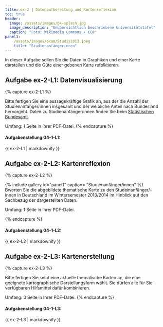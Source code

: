 ```yaml
---
title: ex-2 | Datenaufbereitung und Kartenreflexion
toc: true
header:
  image: /assets/images/04-splash.jpg
  image_description: "Unübersichtlich beschriebene Universitätstafel"
  caption: "Foto: Wikimedia Commons / CC0"
panel1:  
    /assets/images/exam/Studis2013.jpeg
    title: "Studienanfängerinnen"  
---
```

<script type="text/javascript" async
	src="https://cdnjs.cloudflare.com/ajax/libs/mathjax/2.7.5/latest.js?config=TeX-MML-AM_CHTML">
</script>

<script type="text/x-mathjax-config">
   MathJax.Hub.Config({
     extensions: ["tex2jax.js"],
     jax: ["input/TeX", "output/HTML-CSS"],
     tex2jax: {
       inlineMath: [ ['$','$'], ["\\(","\\)"] ],
       displayMath: [ ['$$','$$'], ["\\[","\\]"] ],
       processEscapes: true
     },
     "HTML-CSS": { availableFonts: ["TeX"] }
   });
</script>

In dieser Aufgabe sollen Sie die Daten in Graphiken und einer Karte darstellen und die Güte einer gebenen Karte refelktieren.


## Aufgabe ex-2-L1: Datenvisualisierung

{% capture ex-2-L1 %}

Bitte fertigen Sie eine aussagekräftige Grafik an, aus der die Anzahl der Studienanfänger/innen insgesamt und der weibliche Anteil nach Bundesland hervorgeht. Daten zu Studienanfänger/innen finden Sie beim  [Statistischen Bundesamt](https://www-genesis.destatis.de/genesis/online?operation=previous&levelindex=2&levelid=1592926818401&levelid=1592926557205&step=1#abreadcrumb).

Umfang: 1 Seite in Ihrer PDF-Datei.
{% endcapture %}

<div class="notice--success">
  <h4 class="no_toc">Aufgabenstellung 04-1-L1:</h4>
  {{ ex-2-L1 | markdownify }}
</div>

## Aufgabe ex-2-L2: Kartenreflexion

{% capture ex-2-L2 %}

{% include gallery id="panel1"  caption= "Studienanfänger/innen" %}
Bwerten Sie die abgebildete thematische Karte zu den Studeinanfänger/-innen in Deutschland im Wintersemester 2013/2014 im Hinblick auf den Sachbezug der dargestellten Daten.

Umfang: 1 Seite in Ihrer PDF-Datei.

{% endcapture %}

<div class="notice--success">
  <h4 class="no_toc">Aufgabenstellung 04-1-L2:</h4>
  {{ ex-2-L2 | markdownify }}
</div>


## Aufgabe ex-2-L3: Kartenerstellung

{% capture ex-2-L3 %}

Bitte fertigen Sie selbt eine aktuelle thematische Karten an, die eine geeignete kartographische Darstellungsform wählt. Sie dürfen alle für Sie verfügbaren Hilfsmittel dafür kombinieren.

Umfang: 3 Seite in Ihrer PDF-Datei.
{% endcapture %}

<div class="notice--success">
  <h4 class="no_toc">Aufgabenstellung 04-1-L3:</h4>
  {{ ex-2-L3 | markdownify }}
</div>
